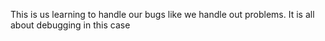 This is us learning to handle our bugs like we handle out problems.
It is all about debugging in this case
